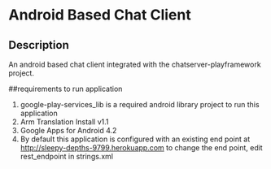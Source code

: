 # Android Based Chat Client 

## Description
An android based chat client integrated with the chatserver-playframework project. 

##requirements to run application
1. google-play-services_lib is a required android library project to run this application
2. Arm Translation Install v1.1
3. Google Apps for Android 4.2
4. By default this application is configured with an existing end point at http://sleepy-depths-9799.herokuapp.com
to change the end point, edit rest_endpoint in strings.xml